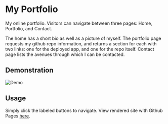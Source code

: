 <!-- push to gh-pages branch with `git subtree push --prefix public origin gh-pages` -->
# My Portfolio

My online portfolio. Visitors can navigate between three pages: Home, Portfolio, and Contact. 

The home has a short bio as well as a picture of myself. The portfolio page requests my github repo information, and returns a section for each with two links: one for the deployed app, and one for the repo itself. Contact page lists the avenues through which I can be contacted. 

## Demonstration

![Demo](./github/portfolio_demo_2020-06-10.gif)

## Usage

Simply click the labeled buttons to navigate. View rendered site with Github Pages [here](https://eddiesteban.github.io/My-Portfolio/).